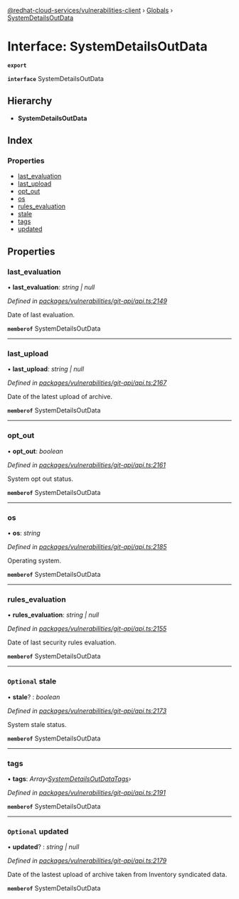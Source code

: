 [@redhat-cloud-services/vulnerabilities-client](../README.md) › [Globals](../globals.md) › [SystemDetailsOutData](systemdetailsoutdata.md)

# Interface: SystemDetailsOutData

**`export`** 

**`interface`** SystemDetailsOutData

## Hierarchy

* **SystemDetailsOutData**

## Index

### Properties

* [last_evaluation](systemdetailsoutdata.md#last_evaluation)
* [last_upload](systemdetailsoutdata.md#last_upload)
* [opt_out](systemdetailsoutdata.md#opt_out)
* [os](systemdetailsoutdata.md#os)
* [rules_evaluation](systemdetailsoutdata.md#rules_evaluation)
* [stale](systemdetailsoutdata.md#optional-stale)
* [tags](systemdetailsoutdata.md#tags)
* [updated](systemdetailsoutdata.md#optional-updated)

## Properties

###  last_evaluation

• **last_evaluation**: *string | null*

*Defined in [packages/vulnerabilities/git-api/api.ts:2149](https://github.com/RedHatInsights/javascript-clients/blob/master/packages/vulnerabilities/git-api/api.ts#L2149)*

Date of last evaluation.

**`memberof`** SystemDetailsOutData

___

###  last_upload

• **last_upload**: *string | null*

*Defined in [packages/vulnerabilities/git-api/api.ts:2167](https://github.com/RedHatInsights/javascript-clients/blob/master/packages/vulnerabilities/git-api/api.ts#L2167)*

Date of the latest upload of archive.

**`memberof`** SystemDetailsOutData

___

###  opt_out

• **opt_out**: *boolean*

*Defined in [packages/vulnerabilities/git-api/api.ts:2161](https://github.com/RedHatInsights/javascript-clients/blob/master/packages/vulnerabilities/git-api/api.ts#L2161)*

System opt out status.

**`memberof`** SystemDetailsOutData

___

###  os

• **os**: *string*

*Defined in [packages/vulnerabilities/git-api/api.ts:2185](https://github.com/RedHatInsights/javascript-clients/blob/master/packages/vulnerabilities/git-api/api.ts#L2185)*

Operating system.

**`memberof`** SystemDetailsOutData

___

###  rules_evaluation

• **rules_evaluation**: *string | null*

*Defined in [packages/vulnerabilities/git-api/api.ts:2155](https://github.com/RedHatInsights/javascript-clients/blob/master/packages/vulnerabilities/git-api/api.ts#L2155)*

Date of last security rules evaluation.

**`memberof`** SystemDetailsOutData

___

### `Optional` stale

• **stale**? : *boolean*

*Defined in [packages/vulnerabilities/git-api/api.ts:2173](https://github.com/RedHatInsights/javascript-clients/blob/master/packages/vulnerabilities/git-api/api.ts#L2173)*

System stale status.

**`memberof`** SystemDetailsOutData

___

###  tags

• **tags**: *Array‹[SystemDetailsOutDataTags](systemdetailsoutdatatags.md)›*

*Defined in [packages/vulnerabilities/git-api/api.ts:2191](https://github.com/RedHatInsights/javascript-clients/blob/master/packages/vulnerabilities/git-api/api.ts#L2191)*

**`memberof`** SystemDetailsOutData

___

### `Optional` updated

• **updated**? : *string | null*

*Defined in [packages/vulnerabilities/git-api/api.ts:2179](https://github.com/RedHatInsights/javascript-clients/blob/master/packages/vulnerabilities/git-api/api.ts#L2179)*

Date of the lastest upload of archive taken from Inventory syndicated data.

**`memberof`** SystemDetailsOutData
